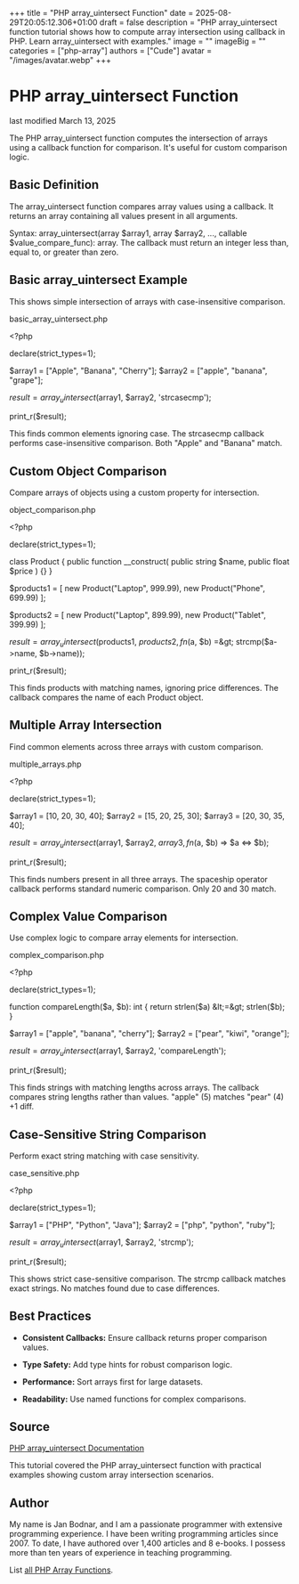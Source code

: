 +++
title = "PHP array_uintersect Function"
date = 2025-08-29T20:05:12.306+01:00
draft = false
description = "PHP array_uintersect function tutorial shows how to compute array intersection using callback in PHP. Learn array_uintersect with examples."
image = ""
imageBig = ""
categories = ["php-array"]
authors = ["Cude"]
avatar = "/images/avatar.webp"
+++

# PHP array_uintersect Function

last modified March 13, 2025

The PHP array_uintersect function computes the intersection of
arrays using a callback function for comparison. It's useful for custom
comparison logic.

## Basic Definition

The array_uintersect function compares array values using a
callback. It returns an array containing all values present in all arguments.

Syntax: array_uintersect(array $array1, array $array2, ..., callable $value_compare_func): array.
The callback must return an integer less than, equal to, or greater than zero.

## Basic array_uintersect Example

This shows simple intersection of arrays with case-insensitive comparison.

basic_array_uintersect.php
  

&lt;?php

declare(strict_types=1);

$array1 = ["Apple", "Banana", "Cherry"];
$array2 = ["apple", "banana", "grape"];

$result = array_uintersect($array1, $array2, 'strcasecmp');

print_r($result);

This finds common elements ignoring case. The strcasecmp callback
performs case-insensitive comparison. Both "Apple" and "Banana" match.

## Custom Object Comparison

Compare arrays of objects using a custom property for intersection.

object_comparison.php
  

&lt;?php

declare(strict_types=1);

class Product {
    public function __construct(
        public string $name,
        public float $price
    ) {}
}

$products1 = [
    new Product("Laptop", 999.99),
    new Product("Phone", 699.99)
];

$products2 = [
    new Product("Laptop", 899.99),
    new Product("Tablet", 399.99)
];

$result = array_uintersect($products1, $products2, 
    fn($a, $b) =&gt; strcmp($a-&gt;name, $b-&gt;name));

print_r($result);

This finds products with matching names, ignoring price differences. The
callback compares the name of each Product object.

## Multiple Array Intersection

Find common elements across three arrays with custom comparison.

multiple_arrays.php
  

&lt;?php

declare(strict_types=1);

$array1 = [10, 20, 30, 40];
$array2 = [15, 20, 25, 30];
$array3 = [20, 30, 35, 40];

$result = array_uintersect($array1, $array2, $array3,
    fn($a, $b) =&gt; $a &lt;=&gt; $b);

print_r($result);

This finds numbers present in all three arrays. The spaceship operator
callback performs standard numeric comparison. Only 20 and 30 match.

## Complex Value Comparison

Use complex logic to compare array elements for intersection.

complex_comparison.php
  

&lt;?php

declare(strict_types=1);

function compareLength($a, $b): int {
    return strlen($a) &lt;=&gt; strlen($b);
}

$array1 = ["apple", "banana", "cherry"];
$array2 = ["pear", "kiwi", "orange"];

$result = array_uintersect($array1, $array2, 'compareLength');

print_r($result);

This finds strings with matching lengths across arrays. The callback compares
string lengths rather than values. "apple" (5) matches "pear" (4) +1 diff.

## Case-Sensitive String Comparison

Perform exact string matching with case sensitivity.

case_sensitive.php
  

&lt;?php

declare(strict_types=1);

$array1 = ["PHP", "Python", "Java"];
$array2 = ["php", "python", "ruby"];

$result = array_uintersect($array1, $array2, 'strcmp');

print_r($result);

This shows strict case-sensitive comparison. The strcmp callback
matches exact strings. No matches found due to case differences.

## Best Practices

- **Consistent Callbacks:** Ensure callback returns proper comparison values.

- **Type Safety:** Add type hints for robust comparison logic.

- **Performance:** Sort arrays first for large datasets.

- **Readability:** Use named functions for complex comparisons.

## Source

[PHP array_uintersect Documentation](https://www.php.net/manual/en/function.array-uintersect.php)

This tutorial covered the PHP array_uintersect function with
practical examples showing custom array intersection scenarios.

## Author

My name is Jan Bodnar, and I am a passionate programmer with extensive
programming experience. I have been writing programming articles since 2007.
To date, I have authored over 1,400 articles and 8 e-books. I possess more
than ten years of experience in teaching programming.

List [all PHP Array Functions](/php/#php-array).